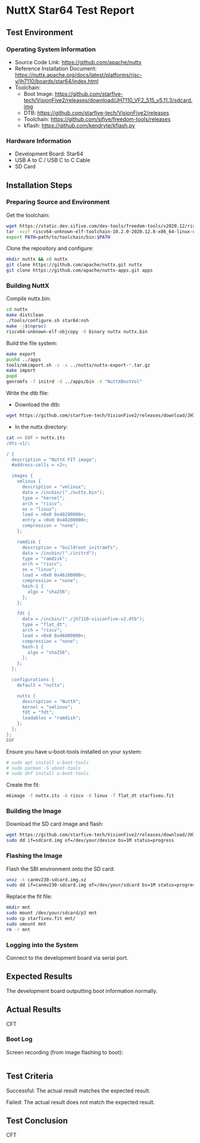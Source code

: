 # NuttX Star64 Test Report

## Test Environment

### Operating System Information

- Source Code Link: https://github.com/apache/nuttx
- Reference Installation Document: https://nuttx.apache.org/docs/latest/platforms/risc-v/jh7110/boards/star64/index.html
- Toolchain:
    - Boot Image: https://github.com/starfive-tech/VisionFive2/releases/download/JH7110_VF2_515_v5.11.3/sdcard.img
    - DTB: https://github.com/starfive-tech/VisionFive2/releases
    - Toolchain: https://github.com/sifive/freedom-tools/releases
    - kflash: https://github.com/kendryte/kflash.py

### Hardware Information

- Development Board: Star64
- USB A to C / USB C to C Cable
- SD Card

## Installation Steps

### Preparing Source and Environment

Get the toolchain:
```bash
wget https://static.dev.sifive.com/dev-tools/freedom-tools/v2020.12/riscv64-unknown-elf-toolchain-10.2.0-2020.12.8-x86_64-linux-ubuntu14.tar.gz
tar -xvzf riscv64-unknown-elf-toolchain-10.2.0-2020.12.8-x86_64-linux-ubuntu14.tar.gz
export PATH=path/to/toolchain/bin:$PATH
```

Clone the repository and configure:
```bash
mkdir nuttx && cd nuttx
git clone https://github.com/apache/nuttx.git nuttx
git clone https://github.com/apache/nuttx-apps.git apps
```

### Building NuttX

Compile nuttx.bin:
```bash
cd nuttx
make distclean
./tools/configure.sh star64:nsh
make -j$(nproc)
riscv64-unknown-elf-objcopy -O binary nuttx nuttx.bin
```

Build the file system:
```bash
make export
pushd ../apps
tools/mkimport.sh -z -x ../nuttx/nuttx-export-*.tar.gz
make import
popd
genromfs -f initrd -d ../apps/bin -V "NuttXBootVol"
```

Write the dtb file:
- Download the dtb:
```bash
wget https://github.com/starfive-tech/VisionFive2/releases/download/JH7110_VF2_515_v5.11.3/jh7110-visionfive-v2.dtb
```
- In the nuttx directory:
```bash
cat << EOF > nuttx.its
/dts-v1/;

/ {
  description = "NuttX FIT image";
  #address-cells = <2>;

  images {
    vmlinux {
      description = "vmlinux";
      data = /incbin/("./nuttx.bin");
      type = "kernel";
      arch = "riscv";
      os = "linux";
      load = <0x0 0x40200000>;
      entry = <0x0 0x40200000>;
      compression = "none";
    };

    ramdisk {
      description = "buildroot initramfs";
      data = /incbin/("./initrd");
      type = "ramdisk";
      arch = "riscv";
      os = "linux";
      load = <0x0 0x46100000>;
      compression = "none";
      hash-1 {
        algo = "sha256";
      };
    };

    fdt {
      data = /incbin/("./jh7110-visionfive-v2.dtb");
      type = "flat_dt";
      arch = "riscv";
      load = <0x0 0x46000000>;
      compression = "none";
      hash-1 {
        algo = "sha256";
      };
    };
  };

  configurations {
    default = "nuttx";

    nuttx {
      description = "NuttX";
      kernel = "vmlinux";
      fdt = "fdt";
      loadables = "ramdisk";
    };
  };
};
EOF
```

Ensure you have u-boot-tools installed on your system:
```bash
# sudo apt install u-boot-tools
# sudo pacman -S uboot-tools
# sudo dnf install u-boot-tools
```

Create the fit:
```bash
mkimage -f nuttx.its -A riscv -O linux -T flat_dt starfiveu.fit
```

### Building the Image

Download the SD card image and flash:
```bash
wget https://github.com/starfive-tech/VisionFive2/releases/download/JH7110_VF2_515_v5.11.3/sdcard.img
sudo dd if=sdcard.img of=/dev/your/device bs=1M status=progress
```

### Flashing the Image

Flash the SBI environment onto the SD card:
```bash
unxz -k canmv230-sdcard.img.xz
sudo dd if=canmv230-sdcard.img of=/dev/your/sdcard bs=1M status=progress
```

Replace the fit file:
```bash
mkdir mnt
sudo mount /dev/your/sdcard/p3 mnt
sudo cp starfiveu.fit mnt/
sudo umount mnt
rm -r mnt
```

### Logging into the System

Connect to the development board via serial port.

## Expected Results

The development board outputting boot information normally.

## Actual Results

CFT

### Boot Log

Screen recording (from image flashing to boot):

```log
```

## Test Criteria

Successful: The actual result matches the expected result.

Failed: The actual result does not match the expected result.

## Test Conclusion

CFT